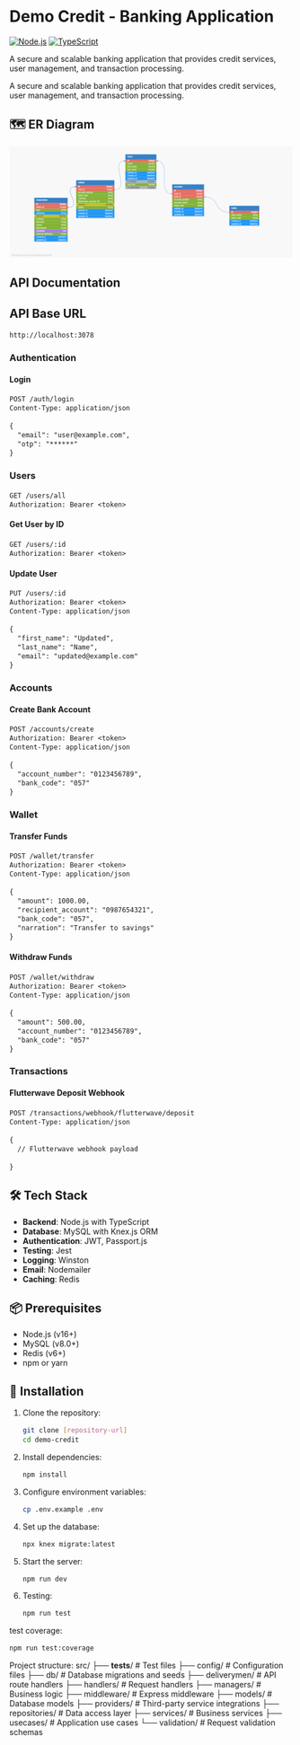 # Demo Credit - Banking Application

[![Node.js](https://img.shields.io/badge/Node.js-18.x-green)](https://nodejs.org/)
[![TypeScript](https://img.shields.io/badge/TypeScript-5.x-blue)](https://www.typescriptlang.org/)

A secure and scalable banking application that provides credit services, user management, and transaction processing.

A secure and scalable banking application that provides credit services, user management, and transaction processing.

## 🗺 ER Diagram

![ER Diagram](./docs/er-diagram.png)


##  API Documentation

## API Base URL

```http
http://localhost:3078
```

### Authentication

#### Login
```http
POST /auth/login
Content-Type: application/json

{
  "email": "user@example.com",
  "otp": "******"
}
```

### Users


```http
GET /users/all
Authorization: Bearer <token>
```

#### Get User by ID
```http
GET /users/:id
Authorization: Bearer <token>
```

#### Update User
```http
PUT /users/:id
Authorization: Bearer <token>
Content-Type: application/json

{
  "first_name": "Updated",
  "last_name": "Name",
  "email": "updated@example.com"
}
```

### Accounts

#### Create Bank Account
```http
POST /accounts/create
Authorization: Bearer <token>
Content-Type: application/json

{
  "account_number": "0123456789",
  "bank_code": "057"
}
```

### Wallet

#### Transfer Funds
```http
POST /wallet/transfer
Authorization: Bearer <token>
Content-Type: application/json

{
  "amount": 1000.00,
  "recipient_account": "0987654321",
  "bank_code": "057",
  "narration": "Transfer to savings"
}
```

#### Withdraw Funds
```http
POST /wallet/withdraw
Authorization: Bearer <token>
Content-Type: application/json

{
  "amount": 500.00,
  "account_number": "0123456789",
  "bank_code": "057"
}
```

### Transactions

#### Flutterwave Deposit Webhook
```http
POST /transactions/webhook/flutterwave/deposit
Content-Type: application/json

{
  // Flutterwave webhook payload

}
```

## 🛠 Tech Stack

- **Backend**: Node.js with TypeScript
- **Database**: MySQL with Knex.js ORM
- **Authentication**: JWT, Passport.js
- **Testing**: Jest
- **Logging**: Winston
- **Email**: Nodemailer
- **Caching**: Redis

## 📦 Prerequisites

- Node.js (v16+)
- MySQL (v8.0+)
- Redis (v6+)
- npm or yarn

## 🔧 Installation

1. Clone the repository:
   ```bash
   git clone [repository-url]
   cd demo-credit
   ```

2. Install dependencies:
   ```bash
   npm install
   ```

3. Configure environment variables:
   ```bash
   cp .env.example .env
   ```

4. Set up the database:
   ```bash
   npx knex migrate:latest
   ```

5. Start the server:
   ```bash
   npm run dev
   ```

6. Testing:
   ```bash
   npm run test
   ```

test coverage:
   ```bash
   npm run test:coverage
   ```

   Project structure:
   src/
├── __tests__/         # Test files
├── config/           # Configuration files
├── db/               # Database migrations and seeds
├── deliverymen/      # API route handlers
├── handlers/         # Request handlers
├── managers/         # Business logic
├── middleware/       # Express middleware
├── models/           # Database models
├── providers/        # Third-party service integrations
├── repositories/     # Data access layer
├── services/         # Business services
├── usecases/         # Application use cases
└── validation/       # Request validation schemas

